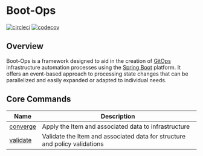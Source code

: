 # Boot-Ops
[![circleci](https://circleci.com/gh/kirksc1/boot-ops.svg?style=svg)](https://circleci.com/gh/kirksc1/boot-ops)
[![codecov](https://codecov.io/gh/kirksc1/boot-ops/branch/main/graph/badge.svg?token=d2IyjyL7FW)](https://codecov.io/gh/kirksc1/boot-ops)
## Overview
Boot-Ops is a framework designed to aid in the creation of [GitOps][gitops] 
infrastructure automation processes using the [Spring Boot][springboot] platform.
It offers an event-based approach to processing state changes that can be parallelized
and easily expanded or adapted to individual needs.

## Core Commands
| Name | Description |
|---|---|
| [converge][converge] | Apply the Item and associated data to infrastructure |
| [validate][validate] | Validate the Item and associated data for structure and policy validations |

[gitops]: https://about.gitlab.com/topics/gitops/
[springboot]: https://spring.io/projects/spring-boot/
[converge]: docs/CONVERGE.md
[validate]: docs/VALIDATE.md